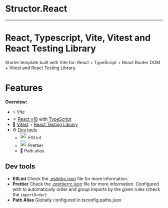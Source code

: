 # Structor.React

---

# React, Typescript, Vite, Vitest and React Testing Library

Starter template built with Vite for: React + TypeScript + React Router DOM + Vitest and React Testing Library.

# Features

**Overview:**

- ⚡️ [Vite](https://vitejs.dev/)
- ⚛️ [React v18](https://beta.reactjs.org/) with [TypeScript](https://www.typescriptlang.org/)
- 🧪 [Vitest](https://vitest.dev/) + [React Testing Library](https://testing-library.com/docs/react-testing-library/intro)
- ⚙️ [Dev tools](#dev-tools)
  - <img src="https://upload.wikimedia.org/wikipedia/commons/thumb/e/e3/ESLint_logo.svg/1200px-ESLint_logo.svg.png" width="22"> ESLint
  - <img src="https://prettier.io/icon.png" width="22"> Prettier
  - 🧰 Path alias

## Dev tools

- **ESLint**
  Check the [.eslintrc.json](blob/main/.eslintrc.json) file for more information.
- **Prettier**
  Check the [.prettierrc.json](blob/main/.prettierrc.json) file for more information.
  Configured with to automatically order and group imports by the given rules (check the `importOrder`)
- **Path Alias**
  Globally configured in tsconfig.paths.json
